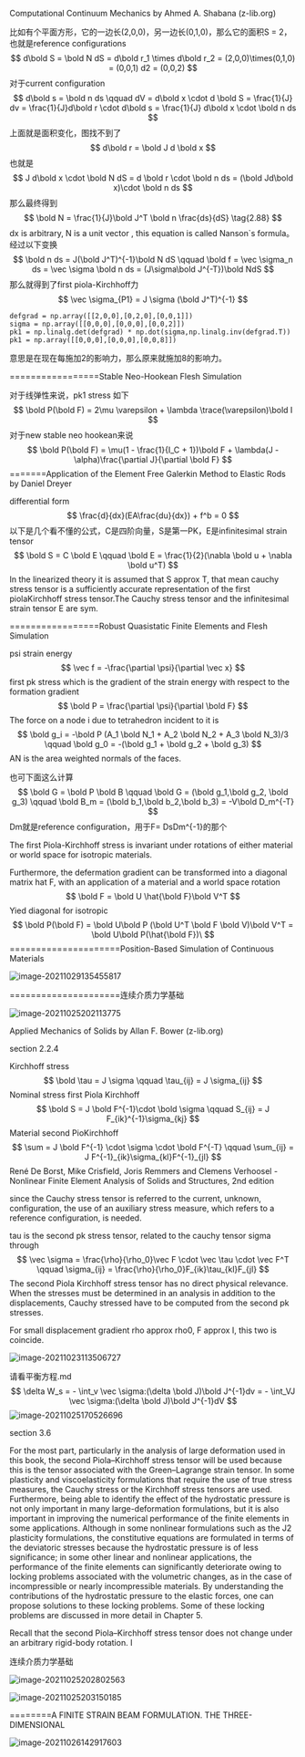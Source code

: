 Computational Continuum Mechanics by Ahmed A. Shabana (z-lib.org)

比如有个平面方形，它的一边长(2,0,0)，另一边长(0,1,0)，那么它的面积S = 2，也就是reference configurations
$$
d\bold S = \bold N dS  = d\bold r_1 \times  d\bold r_2 = (2,0,0)\times(0,1,0) = (0,0,1) d2 = (0,0,2)
$$
对于current configuration
$$
d\bold s = \bold n ds \qquad dV = d\bold x \cdot d \bold S = \frac{1}{J} dv = \frac{1}{J}d\bold r \cdot d\bold s = \frac{1}{J} d\bold x \cdot \bold n ds
$$
上面就是面积变化，图找不到了
$$
d\bold r = \bold J d \bold x
$$
也就是
$$
J d\bold x \cdot \bold N dS = d \bold r \cdot \bold n ds = (\bold Jd\bold x)\cdot \bold n ds
$$
那么最终得到
$$
\bold N = \frac{1}{J}\bold J^T \bold n \frac{ds}{dS} \tag{2.88}
$$
dx is arbitrary, N is a unit vector , this equation is called Nanson`s formula。经过以下变换
$$
\bold n ds = J(\bold J^T)^{-1}\bold N dS \qquad \bold f = \vec \sigma_n ds = \vec \sigma \bold n ds = (J\sigma\bold J^{-T})\bold NdS 
$$
那么就得到了first piola-Kirchhoff力
$$
\vec \sigma_{P1} = J \sigma (\bold J^T)^{-1}
$$

```
defgrad = np.array([[2,0,0],[0,2,0],[0,0,1]])
sigma = np.array([[0,0,0],[0,0,0],[0,0,2]])
pk1 = np.linalg.det(defgrad) * np.dot(sigma,np.linalg.inv(defgrad.T))
pk1 = np.array([[0,0,0],[0,0,0],[0,0,8]])
```

意思是在现在每施加2的影响力，那么原来就施加8的影响力。

=================Stable Neo-Hookean Flesh Simulation  

对于线弹性来说，pk1 stress 如下
$$
\bold P(\bold F) = 2\mu \varepsilon + \lambda \trace(\varepsilon)\bold I
$$
对于new stable neo hookean来说
$$
\bold P(\bold F) = \mu(1 - \frac{1}{I_C + 1})\bold F + \lambda(J - \alpha)\frac{\partial J}{\partial \bold F}
$$
=======Application of the Element Free Galerkin Method to Elastic Rods by Daniel Dreyer  

differential form
$$
\frac{d}{dx}(EA\frac{du}{dx}) + f^b = 0
$$
以下是几个看不懂的公式，C是四阶向量，S是第一PK，E是infinitesimal strain tensor
$$
\bold S = C \bold E  \qquad \bold E = \frac{1}{2}(\nabla \bold u + \nabla \bold u^T)
$$
In the linearized theory it is assumed that S approx T, that mean cauchy stress tensor is a sufficiently accurate representation of the first piolaKirchhoff stress tensor.The Cauchy stress tensor and the infinitesimal strain tensor E are sym.

=================Robust Quasistatic Finite Elements and Flesh Simulation  

psi strain energy
$$
\vec f = -\frac{\partial \psi}{\partial \vec x}
$$
first pk stress which is the gradient of the strain energy with respect to the formation gradient
$$
\bold P = \frac{\partial \psi}{\partial \bold F}
$$
The force on a node i due to tetrahedron incident to it is
$$
\bold g_i = -\bold P (A_1 \bold N_1 + A_2 \bold N_2 + A_3 \bold N_3)/3 \qquad \bold g_0 = -(\bold g_1 + \bold g_2 + \bold g_3)
$$
AN is the area weighted normals of the faces.

也可下面这么计算
$$
\bold G = \bold P \bold B \qquad \bold G = (\bold g_1,\bold g_2, \bold g_3) \qquad \bold B_m = (\bold b_1,\bold b_2,\bold b_3) = -V\bold D_m^{-T}
$$
Dm就是reference configuration，用于F= DsDm^{-1}的那个

The first Piola-Kirchhoff stress is invariant under rotations of either material or world space for isotropic materials.

Furthermore, the defermation gradient can be transformed into a diagonal matrix hat F, with an application of a material and a world space rotation
$$
\bold F = \bold U \hat{\bold F}\bold V^T
$$
Yied diagonal for isotropic
$$
\bold P(\bold F) = \bold U\bold P (\bold U^T \bold F \bold V)\bold V^T = \bold U\bold P(\hat{\bold F})\
$$
=====================Position-Based Simulation of Continuous Materials  

![image-20211029135455817](E:\mycode\collection\定理\弹性力学\image-20211029135455817.png)

=====================连续介质力学基础

![image-20211025202113775](C:\Users\acer\AppData\Roaming\Typora\typora-user-images\image-20211025202113775.png)

Applied Mechanics of Solids by Allan F. Bower (z-lib.org)

section 2.2.4

Kirchhoff stress
$$
\bold \tau = J \sigma \qquad \tau_{ij}  = J \sigma_{ij}
$$
Nominal stress first Piola Kirchhoff
$$
\bold S = J \bold F^{-1}\cdot \bold \sigma \qquad S_{ij} = J F_{ik}^{-1}\sigma_{kj}
$$
Material second PioKirchhoff
$$
\sum = J \bold F^{-1} \cdot \sigma \cdot \bold F^{-T} \qquad \sum_{ij} = J F^{-1}_{ik}\sigma_{kl}F^{-1}_{jl}
$$
René De Borst, Mike Crisfield, Joris Remmers and Clemens Verhoosel - Nonlinear Finite Element Analysis of Solids and Structures, 2nd edition

since the Cauchy stress tensor is referred to the current, unknown, configuration, the use of an auxiliary stress measure, which refers to a reference configuration, is needed.

tau is the second pk stress tensor, related to the cauchy tensor sigma through
$$
\vec \sigma = \frac{\rho}{\rho_0}\vec F \cdot \vec \tau \cdot \vec F^T \qquad \sigma_{ij} = \frac{\rho}{\rho_0}F_{ik}\tau_{kl}F_{jl}
$$
The second Piola Kirchhoff stress tensor has no direct physical relevance. When the stresses must be determined in an analysis in addition to the displacements, Cauchy stressed have to be computed from the second pk stresses.

For small displacement gradient rho approx rho0, F approx I, this two is coincide.

![image-20211023113506727](C:\Users\acer\AppData\Roaming\Typora\typora-user-images\image-20211023113506727.png)

请看平衡方程.md
$$
\delta W_s = - \int_v \vec \sigma:(\delta \bold J)\bold J^{-1}dv = - \int_VJ \vec \sigma:(\delta \bold J)\bold J^{-1}dV
$$
![image-20211025170526696](C:\Users\acer\AppData\Roaming\Typora\typora-user-images\image-20211025170526696.png)

section 3.6

For the most part, particularly in the analysis of large deformation used in this book, the
second Piola–Kirchhoff stress tensor will be used because this is the tensor associated with the
Green–Lagrange strain tensor. In some plasticity and viscoelasticity formulations that require
the use of true stress measures, the Cauchy stress or the Kirchhoff stress tensors are used.
Furthermore, being able to identify the effect of the hydrostatic pressure is not only important
in many large-deformation formulations, but it is also important in improving the numerical
performance of the finite elements in some applications. Although in some nonlinear formulations such as the J2 plasticity formulations, the constitutive equations are formulated in terms
of the deviatoric stresses because the hydrostatic pressure is of less significance; in some other
linear and nonlinear applications, the performance of the finite elements can significantly
deteriorate owing to locking problems associated with the volumetric changes, as in the case
of incompressible or nearly incompressible materials. By understanding the contributions
of the hydrostatic pressure to the elastic forces, one can propose solutions to these locking
problems. Some of these locking problems are discussed in more detail in Chapter 5.  

Recall that the second Piola–Kirchhoff stress tensor does not change under an arbitrary
rigid-body rotation. I  

连续介质力学基础

![image-20211025202802563](C:\Users\acer\AppData\Roaming\Typora\typora-user-images\image-20211025202802563.png)

![image-20211025203150185](C:\Users\acer\AppData\Roaming\Typora\typora-user-images\image-20211025203150185.png)

========A FINITE STRAIN BEAM FORMULATION. THE THREE-DIMENSIONAL  

![image-20211026142917603](E:\mycode\collection\定理\弹性力学\image-20211026142917603.png)

